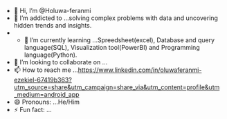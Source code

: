 - 👋 Hi, I’m @Holuwa-feranmi
- 👀 I’m addicted to ...solving complex problems with data and uncovering hidden trends and insights.
- - 🌱 I’m currently learning ...Spreedsheet(excel), Database and query language(SQL), Visualization tool(PowerBI) and Programming language(Python).
- 💞️ I’m looking to collaborate on ...
- 📫 How to reach me ...https://www.linkedin.com/in/oluwaferanmi-ezekiel-67419b363?utm_source=share&utm_campaign=share_via&utm_content=profile&utm_medium=android_app
- 😄 Pronouns: ...He/Him
- ⚡ Fun fact: ...

<!---
Holuwa-feranmi/Holuwa-feranmi is a ✨ special ✨ repository because its `README.md` (this file) appears on your GitHub profile.
You can click the Preview link to take a look at your changes.
--->
